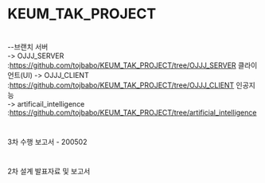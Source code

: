 # KEUM_TAK_PROJECT
#
--브랜치
서버           
-> OJJJ_SERVER             :https://github.com/tojbabo/KEUM_TAK_PROJECT/tree/OJJJ_SERVER
클라이언트(UI) 
-> OJJJ_CLIENT             :https://github.com/tojbabo/KEUM_TAK_PROJECT/tree/OJJJ_CLIENT
인공지능       
-> artificail_intelligence :https://github.com/tojbabo/KEUM_TAK_PROJECT/tree/artificial_intelligence
#
#
3차 수행 보고서 - 200502
#
#
2차 설계 발표자료 및 보고서 
#

